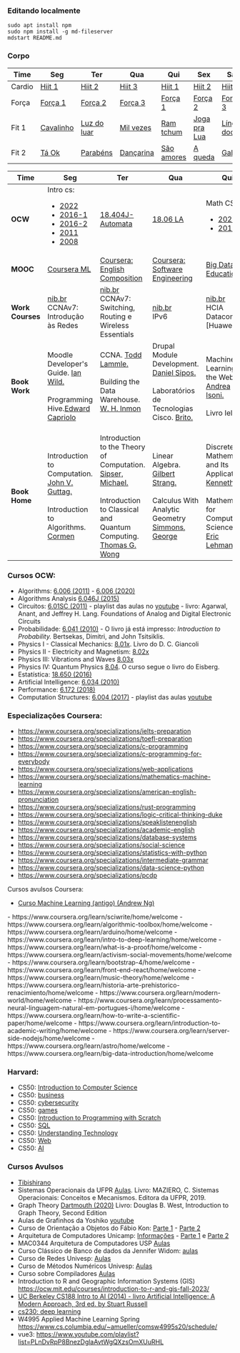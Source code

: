 ### Editando localmente

    sudo apt install npm
    sudo npm install -g md-fileserver
    mdstart README.md

### Corpo
<table>
<thead>
  <tr>
    <th>Time</th>
    <th>Seg</th>
    <th>Ter</th>
    <th>Qua</th>
    <th>Qui</th>
    <th>Sex</th>
    <th>Sáb</th>
  </tr>
</thead>
<tbody>
  <tr>
    <td> Cardio</td>
    <td> <a href="https://youtu.be/FeR-4_Opt-g">Hiit 1</a></td>
    <td> <a href="https://youtu.be/qGZjamFot98">Hiit 2</a></td>
    <td> <a href="https://youtu.be/nbP7m0S0Ato">Hiit 3</a></td>
    <td> <a href="https://youtu.be/FeR-4_Opt-g">Hiit 1</a></td>
    <td> <a href="https://youtu.be/qGZjamFot98">Hiit 2</a></td>
    <td> <a href="https://youtu.be/nbP7m0S0Ato">Hiit 3</a></td>
  </tr>
  <tr>
    <td> Força</td>
    <td> <a href="https://youtu.be/WxAkMuXERBE">Força 1</a></td>
    <td> <a href="https://youtu.be/gTikkL0s-jM">Força 2</a></td>
    <td> <a href="https://youtu.be/gUpwkTsvAMs">Força 3</a></td>
    <td> <a href="https://youtu.be/WxAkMuXERBE">Força 1</a></td>
    <td> <a href="https://youtu.be/gTikkL0s-jM">Força 2</a></td>
    <td> <a href="https://youtu.be/gUpwkTsvAMs">Força 3</a></td>
  </tr>
  <tr>
    <td> Fit 1</td>
    <td> <a href="https://youtu.be/-4GubVYyfZU">Cavalinho</a></td>
    <td> <a href="https://youtu.be/pKA5JOYEDwQ">Luz do luar</a></td>
    <td> <a href="https://youtu.be/VwGEitAHxNQ">Mil vezes</a></td>
    <td> <a href="https://youtu.be/nR60om9vpeU">Ram tchum</a></td>
    <td> <a href="https://www.youtube.com/watch?v=_4ZJlCIZo18">Joga pra Lua</a></td>
    <td> <a href="https://youtu.be/gnscLD2M2TY">Língua doce</a></td>
  </tr>
  <tr>
    <td> Fit 2</td>
    <td> <a href="https://youtu.be/Fws5yCLPC5U">Tá Ok</a></td>
    <td> <a href="https://youtu.be/YzTeiDvtm-M">Parabéns</a></td>
    <td> <a href="https://youtu.be/9L2Qwkp-45Y">Dançarina</a></td>
    <td> <a href="https://youtu.be/x8k5-lcZrbc">São amores</a></td>
    <td> <a href="https://youtu.be/E3rORac3U40">A queda</a></td>
    <td> <a href="https://youtu.be/bNHJHGbmCzw">Galopa</a></td>
  </tr>
</tbody>
</table>

<table>
    <thead>
    <tr>
        <th>Time</th>
        <th>Seg</th>
        <th>Ter</th>
        <th>Qua</th>
        <th>Qui</th>
        <th>Sex</th>
    </tr>
    </thead>
<tbody>
  <tr>
    <td><b>OCW</b></td>
    <td>
        Intro cs:
        <ul>
            <li><a href="https://ocw.mit.edu/courses/6-100l-introduction-to-cs-and-programming-using-python-fall-2022/">2022</a></li>
            <li><a href="https://ocw.mit.edu/courses/6-0001-introduction-to-computer-science-and-programming-in-python-fall-2016">2016-1</a></li>
            <li><a href="https://ocw.mit.edu/courses/6-0002-introduction-to-computational-thinking-and-data-science-fall-2016">2016-2</a></li>
            <li><a href="https://www.youtube.com/playlist?list=PLB2BE3D6CA77BB8F7">2011</a></li>
            <li><a href="https://www.youtube.com/playlist?list=PL4C4720A6F225E074">2008</a></li>
        </ul>
    </td>
    <td> 
        <a href="https://ocw.mit.edu/courses/18-404j-theory-of-computation-fall-2020/"> 18.404J-Automata </a>
    </td>
    <td> 
        <a href="https://ocw.mit.edu/courses/18-06-linear-algebra-spring-2010/video_galleries/video-lectures/">18.06 LA</a>
    </td>
    <td>
        Math CS:
        <ul>
            <li><a href="https://ocw.mit.edu/courses/6-1200j-mathematics-for-computer-science-spring-2024/">2024</a></li>
            <li><a href="https://ocw.mit.edu/courses/6-042j-mathematics-for-computer-science-fall-2010/">2010</a></li>
        </ul>
    </td>
    <td> 
        <ul>
            <li><a href="https://ocw.mit.edu/courses/18-01-single-variable-calculus-fall-2006/">Cálculo 1</a>-<a href="https://www.youtube.com/playlist?list=PL21BCE50ABFF029F1">Recitation 1</a></li>
            <li><a href="https://ocw.mit.edu/courses/18-02-multivariable-calculus-fall-2007/">Cálculo 2</a>
            <a href="https://www.youtube.com/watch?v=AYixF5nY3Vc&list=PLF07555F3CC669D01">Recitation 2</a>
        </ul>
                
  </tr>

  <tr>
    <td><b>MOOC</b></td>
    <td><a href="https://www.coursera.org/specializations/machine-learnin-theory-and-hands-on-practice-with-pythong-cu">Coursera ML</a>
     </td>
    <td> <a href="https://www.coursera.org/learn/english-composition/home/"> Coursera: English Composition </a></td>
    <td> <a href="https://www.coursera.org/specializations/software-engineering"> Coursera: Software Engineering </a></td>
    <td> <a href="https://learning.edx.org/course/course-v1:PennX+BDE1x+1T2021/">Big Data and Education</a><br></td>
    <td> <a href="https://learning.edx.org/course/course-v1:MichiganX+PLAx+3T2016/home">Practical Learning Analytics</a></td>
  </tr>
  <tr>
    <td><b>Work Courses</b></td>
    <td><a href="https://cursoseventos.nic.br/">nib.br</a><br> CCNAv7: Introdução às Redes</td>
    <td><a href="https://cursoseventos.nic.br/">nib.br</a><br>CCNAv7: Switching, Routing e Wireless Essentials</td>
    <td><a href="https://cursoseventos.nic.br/">nib.br</a><br>IPv6</td>
    <td><a href="https://cursoseventos.nic.br/">nib.br</a><br>HCIA Datacom [Huawei]</td>
    <td><a href="https://www.coursera.org/specializations/web-design">Web Design for Everybody</a></td>
  </tr>
  <tr>
    <td><b>Book Work</b></td>
    <td>
      Moodle Developer's Guide. <u>Ian Wild.</u><br><br>
      Programming Hive.<u>Edward Capriolo</u>
    </td>
    <td>
      CCNA. <u>Todd Lammle.</u><br><br>
      Building the Data Warehouse. <u>W. H. Inmon</u><br><br>
    </td>
    <td>
      Drupal Module Development. <u>Daniel Sipos.</u><br><br>
      Laboratórios de Tecnologias Cisco. <u>Brito.</u><br><br>
    </td>
    <td>
      Machine Learning for the Web. <u>Andrea Isoni.</u><br><br>
      Livro Ielts
    </td>
    <td>
      Hands-On Machine Learning.<u>Aurélien Géron.</u><br><br>
    </td>
  </tr>
  <tr>
    <td><b>Book Home</b></td>
    <td>
     Introduction to Computation. <u>John V. Guttag.</u><br><br>
     Introduction to Algorithms. <u>Cormen</u>
    </td>
    <td>
      Introduction to the Theory of Computation. <u>Sipser, Michael.</u><br><br>
      Introduction to Classical and Quantum Computing. <u>Thomas G. Wong</u>
    </td>
    <td>
      Linear Algebra. <u>Gilbert Strang.</u><br><br>
      Calculus With Analytic Geometry <u>Simmons, George</u>
    </td>
    <td>
      Discrete Mathematics and Its Applications. <u>Kenneth</u><br><br>
      Mathematics for Computer Science. <u>Eric Lehman.</u>
    </td>
    <td>
      1. An Introduction to Statistical Learning. <u>Tibishirano</u><br><br>
      2. Mathematical Structures for Computer Science. <u>Judith Gersting. 7th.</u>
    </td>
  </tr>
</tbody>
</table>

### Cursos OCW:

- Algorithms: <a href="https://ocw.mit.edu/courses/6-006-introduction-to-algorithms-fall-2011">6.006 (2011)</a> - <a href="https://ocw.mit.edu/courses/6-006-introduction-to-algorithms-spring-2020">6.006 (2020)</a>
- Algorithms Analysis <a href="https://ocw.mit.edu/courses/6-046j-design-and-analysis-of-algorithms-spring-2015">6.046J (2015)</a>
- Circuitos: <a href="https://ocw.mit.edu/courses/6-01sc-introduction-to-electrical-engineering-and-computer-science-i-spring-2011/"> 6.01SC (2011)</a> - playlist das aulas no <a href="https://www.youtube.com/watch?v=3S4cNfl0YF0&list=PLpXfHEl2fzl4UTLOus3hJrAPIESr8cW8C"> youtube</a> - livro: Agarwal, Anant, and Jeffrey H. Lang. Foundations of Analog and Digital Electronic Circuits
- Probabilidade: <a href="https://ocw.mit.edu/courses/6-041-probabilistic-systems-analysis-and-applied-probability-fall-2010/"> 6.041 (2010)</a> - O livro já está impresso: <i>Introduction to Probability.</i> Bertsekas, Dimitri, and John Tsitsiklis. 
- Physics I - Classical Mechanics: <a href="https://www.youtube.com/playlist?list=PLyQSN7X0ro203puVhQsmCj9qhlFQ-As8e">8.01x</a>. Livro do D. C. Giancoli
- Physics II - Electricity and Magnetism: <a href="https://www.youtube.com/playlist?list=PLyQSN7X0ro2314mKyUiOILaOC2hk6Pc3j">8.02x</a>
- Physics III: Vibrations and Waves <a href="https://www.youtube.com/playlist?list=PLUdYlQf0_sSsdOhQ_8jfrAGzbGbJ7MXGe">8.03x</a>
- Physics IV: Quantum Physics <a href="https://ocw.mit.edu/courses/8-04-quantum-physics-i-spring-2013">8.04</a>. O curso segue o livro do Eisberg.
- Estatística: <a href="https://ocw.mit.edu/courses/18-650-statistics-for-applications-fall-2016/">18.650 (2016)</a>
- Artificial Intelligence: <a href="https://ocw.mit.edu/courses/6-034-artificial-intelligence-fall-2010/"> 6.034 (2010)</a>
- Performance: <a href="https://ocw.mit.edu/courses/6-172-performance-engineering-of-software-systems-fall-2018/">6.172 (2018)</a>
- Computation Structures: <a href="https://ocw.mit.edu/courses/6-004-computation-structures-spring-2017/"> 6.004 (2017)</a> - playlist das aulas <a href="https://www.youtube.com/playlist?list=PLDSlqjcPpoL64CJdF0Qee5oWqGS6we_Yu"> youtube </a>

### Especializações Coursera:

- https://www.coursera.org/specializations/ielts-preparation
- https://www.coursera.org/specializations/toefl-preparation
- https://www.coursera.org/specializations/c-programming
- https://www.coursera.org/specializations/c-programming-for-everybody
- https://www.coursera.org/specializations/web-applications
- https://www.coursera.org/specializations/mathematics-machine-learning
- https://www.coursera.org/specializations/american-english-pronunciation
- https://www.coursera.org/specializations/rust-programming
- https://www.coursera.org/specializations/logic-critical-thinking-duke
- https://www.coursera.org/specializations/speaklistenenglish
- https://www.coursera.org/specializations/academic-english
- https://www.coursera.org/specializations/database-systems
- https://www.coursera.org/specializations/social-science
- https://www.coursera.org/specializations/statistics-with-python
- https://www.coursera.org/specializations/intermediate-grammar
- https://www.coursera.org/specializations/data-science-python
- https://www.coursera.org/specializations/pcdp


Cursos avulsos Coursera:

- <a href="https://www.coursera.org/learn/machine-learning-course/home/welcome">Curso Machine Learning (antigo) (Andrew Ng)
</a>
- https://www.coursera.org/learn/sciwrite/home/welcome
- https://www.coursera.org/learn/algorithmic-toolbox/home/welcome
- https://www.coursera.org/learn/arduino/home/welcome
- https://www.coursera.org/learn/intro-to-deep-learning/home/welcome
- https://www.coursera.org/learn/what-is-a-proof/home/welcome
- https://www.coursera.org/learn/activism-social-movements/home/welcome
- https://www.coursera.org/learn/bootstrap-4/home/welcome
- https://www.coursera.org/learn/front-end-react/home/welcome
- https://www.coursera.org/learn/music-theory/home/welcome
- https://www.coursera.org/learn/historia-arte-prehistorico-renacimiento/home/welcome
- https://www.coursera.org/learn/modern-world/home/welcome
- https://www.coursera.org/learn/processamento-neural-linguagem-natural-em-portugues-i/home/welcome
- https://www.coursera.org/learn/how-to-write-a-scientific-paper/home/welcome
- https://www.coursera.org/learn/introduction-to-academic-writing/home/welcome
- https://www.coursera.org/learn/server-side-nodejs/home/welcome
- https://www.coursera.org/learn/astro/home/welcome
- https://www.coursera.org/learn/big-data-introduction/home/welcome

### Harvard:
 
- CS50: <a href="https://cs50.harvard.edu/x">Introduction to Computer Science</a>
- CS50: <a href="https://cs50.harvard.edu/business/2017/"> business </a>
- CS50: <a href="https://cs50.harvard.edu/cybersecurity/2023/"> cybersecurity </a>
- CS50: <a href="https://cs50.harvard.edu/games/2018/"> games </a>
- CS50: <a href="https://cs50.harvard.edu/scratch/"> Introduction to Programming with Scratch  </a>
- CS50: <a href="https://cs50.harvard.edu/sql/2024/"> SQL</a>
- CS50: <a href="https://cs50.harvard.edu/technology/2017/"> Understanding Technology</a>
- CS50: <a href="https://cs50.harvard.edu/web"> Web </a>
- CS50: <a href="https://cs50.harvard.edu/ai/2024/">AI</a>

### Cursos Avulsos

- <a href="https://www.dataschool.io/15-hours-of-expert-machine-learning-videos/">Tibishirano</a>
- Sistemas Operacionais da UFPR <a href="http://wiki.inf.ufpr.br/maziero/doku.php?id=socm:start">Aulas</a>. Livro: MAZIERO, C. Sistemas Operacionais: Conceitos e Mecanismos. Editora da UFPR, 2019.
- Graph Theory <a href="https://canvas.dartmouth.edu/courses/39351"> Dartmouth (2020)</a> Livro: Douglas B. West, Introduction to Graph Theory, Second Edition
- Aulas de Grafinhos da Yoshiko <a href="https://www.youtube.com/playlist?list=PLndfcZyvAqbr2MLCOLEvBNX6FgD8UNWfX">youtube</a>
- Curso de Orientação a Objetos do Fábio Kon: <a href="https://www.coursera.org/learn/lab-poo-parte-1">Parte 1</a> - <a href="https://www.coursera.org/learn/lab-poo-parte-2">Parte 2</a>
- Arquitetura de Computadores Unicamp: <a href="https://www.ic.unicamp.br/~rodolfo/mc404/">Informações</a> - <a href="https://www.youtube.com/playlist?list=PLEUHFTHcrJmswfeq7QEHskgkT6HER3gK6"> Parte 1</a> e <a href="https://www.youtube.com/playlist?list=PLEUHFTHcrJmsqKX-GDD-hBvkF8h2_BfKJ">Parte 2</a>
- MAC0344 Arquitetura de Computadores USP <a href="https://eaulas.usp.br/portal/video.action?idItem=29836"> Aulas </a>
- Curso Clássico de Banco de dados da Jennifer Widom: <a href="https://www.youtube.com/playlist?list=PL9ysvtVnryGpnIj9rcIqNDxakUn6v72Hm"> aulas </a>
- Curso de Redes Univesp: <a href="https://www.youtube.com/playlist?list=PLxI8Can9yAHc-_dZ6nsfoon08i2-4OvEk">Aulas</a>
- Curso de Métodos Numéricos Univesp: <a href="https://www.youtube.com/watch?v=OXPKrTqAXuw&list=PLxI8Can9yAHebCIYfnSq7xoITrKOQpI0p">Aulas</a>
- Curso sobre Compiladores <a href="https://www.youtube.com/playlist?list=PLjcmNukBom6--0we1zrpoUE2GuRD-Me6W">Aulas</a>
- Introduction to R and Geographic Information Systems (GIS) https://ocw.mit.edu/courses/introduction-to-r-and-gis-fall-2023/
- <a href="https://www.youtube.com/watch?v=W1S-HSakPTM&list=PLFze15KrfxbHYP_YIxwgfVYDTo_bQgqRC">UC Berkeley CS188 Intro to AI (2014) - livro Artificial Intelligence: A Modern Approach, 3rd ed. by Stuart Russell </a>
- <a href="https://cs230.stanford.edu/lecture/">cs230: deep learning</a>
- W4995 Applied Machine Learning Spring https://www.cs.columbia.edu/~amueller/comsw4995s20/schedule/
- vue3: https://www.youtube.com/playlist?list=PLnDvRpP8BnezDglaAvtWgQXzsOmXUuRHL
